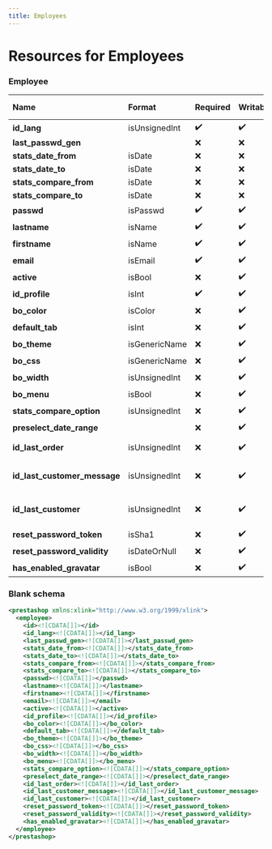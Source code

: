 ```yaml
---
title: Employees
---
```


# Resources for Employees

### Employee

|             Name             |    Format     | Required | Writable | Max size |       Description        |
| :--------------------------- | :------------ | :------- | :------- | :------- | :----------------------- |
| **id_lang**                  | isUnsignedInt | ✔️       | ✔️       |          | Lang ID                  |
| **last_passwd_gen**          |               | ❌        | ❌        |          |                          |
| **stats_date_from**          | isDate        | ❌        | ❌        |          |                          |
| **stats_date_to**            | isDate        | ❌        | ❌        |          |                          |
| **stats_compare_from**       | isDate        | ❌        | ❌        |          |                          |
| **stats_compare_to**         | isDate        | ❌        | ❌        |          |                          |
| **passwd**                   | isPasswd      | ✔️       | ✔️       | 255      |                          |
| **lastname**                 | isName        | ✔️       | ✔️       | 255      |                          |
| **firstname**                | isName        | ✔️       | ✔️       | 255      |                          |
| **email**                    | isEmail       | ✔️       | ✔️       | 255      |                          |
| **active**                   | isBool        | ❌        | ✔️       |          |                          |
| **id_profile**               | isInt         | ✔️       | ✔️       |          | Profile ID               |
| **bo_color**                 | isColor       | ❌        | ✔️       | 32       |                          |
| **default_tab**              | isInt         | ❌        | ✔️       |          |                          |
| **bo_theme**                 | isGenericName | ❌        | ✔️       | 32       |                          |
| **bo_css**                   | isGenericName | ❌        | ✔️       | 64       |                          |
| **bo_width**                 | isUnsignedInt | ❌        | ✔️       |          |                          |
| **bo_menu**                  | isBool        | ❌        | ✔️       |          |                          |
| **stats_compare_option**     | isUnsignedInt | ❌        | ✔️       |          |                          |
| **preselect_date_range**     |               | ❌        | ✔️       | 32       |                          |
| **id_last_order**            | isUnsignedInt | ❌        | ✔️       |          | Last order ID            |
| **id_last_customer_message** | isUnsignedInt | ❌        | ✔️       |          | Last customer message ID |
| **id_last_customer**         | isUnsignedInt | ❌        | ✔️       |          | Last customer ID         |
| **reset_password_token**     | isSha1        | ❌        | ✔️       | 40       |                          |
| **reset_password_validity**  | isDateOrNull  | ❌        | ✔️       |          |                          |
| **has_enabled_gravatar**     | isBool        | ❌        | ✔️       |          |                          |


### Blank schema

```xml
<prestashop xmlns:xlink="http://www.w3.org/1999/xlink">
  <employee>
    <id><![CDATA[]]></id>
    <id_lang><![CDATA[]]></id_lang>
    <last_passwd_gen><![CDATA[]]></last_passwd_gen>
    <stats_date_from><![CDATA[]]></stats_date_from>
    <stats_date_to><![CDATA[]]></stats_date_to>
    <stats_compare_from><![CDATA[]]></stats_compare_from>
    <stats_compare_to><![CDATA[]]></stats_compare_to>
    <passwd><![CDATA[]]></passwd>
    <lastname><![CDATA[]]></lastname>
    <firstname><![CDATA[]]></firstname>
    <email><![CDATA[]]></email>
    <active><![CDATA[]]></active>
    <id_profile><![CDATA[]]></id_profile>
    <bo_color><![CDATA[]]></bo_color>
    <default_tab><![CDATA[]]></default_tab>
    <bo_theme><![CDATA[]]></bo_theme>
    <bo_css><![CDATA[]]></bo_css>
    <bo_width><![CDATA[]]></bo_width>
    <bo_menu><![CDATA[]]></bo_menu>
    <stats_compare_option><![CDATA[]]></stats_compare_option>
    <preselect_date_range><![CDATA[]]></preselect_date_range>
    <id_last_order><![CDATA[]]></id_last_order>
    <id_last_customer_message><![CDATA[]]></id_last_customer_message>
    <id_last_customer><![CDATA[]]></id_last_customer>
    <reset_password_token><![CDATA[]]></reset_password_token>
    <reset_password_validity><![CDATA[]]></reset_password_validity>
    <has_enabled_gravatar><![CDATA[]]></has_enabled_gravatar>
  </employee>
</prestashop>
```

